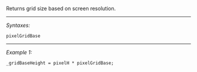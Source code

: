 Returns grid size based on screen resolution.


---
*Syntaxes:*

`pixelGridBase`

---
*Example 1:*

```sqf
_gridBaseHeight = pixelH * pixelGridBase;
```
